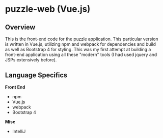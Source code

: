 # puzzle-web (Vue.js)

## Overview
This is the front-end code for the puzzle application. This particular version is written in Vue.js, utilizing npm and webpack for dependencies and build as well as Bootstrap 4 for styling. This was my first attempt at building a front-end application using all these "modern" tools (I had used jquery and JSPs extensively before).

## Language Specifics

**Front End**
* npm
* Vue.js
* webpack
* Bootstrap 4

**Misc**
* IntelliJ
